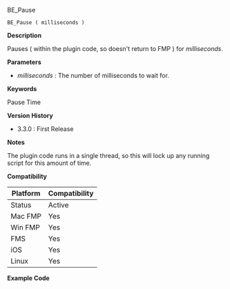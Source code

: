 BE_Pause

    BE_Pause ( milliseconds )

**Description**  

Pauses ( within the plugin code, so doesn't return to FMP ) for *milliseconds*.

**Parameters**

* *milliseconds* : The number of milliseconds to wait for.

**Keywords**  

Pause Time

**Version History**

* 3.3.0 : First Release

**Notes**

The plugin code runs in a single thread, so this will lock up any running script for this amount of time.

**Compatibility** 

| Platform | Compatibility |
|-----------|-----------|
| Status | Active |  
| Mac FMP | Yes  |  
| Win FMP | Yes  |  
| FMS | Yes  |  
| iOS | Yes  |  
| Linux | Yes  |  

**Example Code**

